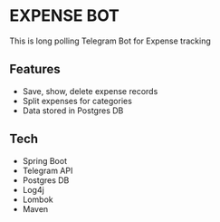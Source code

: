  # EXPENSE BOT
 This is long polling Telegram Bot for Expense tracking

## Features
* Save, show, delete expense records
* Split expenses for categories
* Data stored in Postgres DB

## Tech
* Spring Boot
* Telegram API
* Postgres DB
* Log4j
* Lombok
* Maven
 
